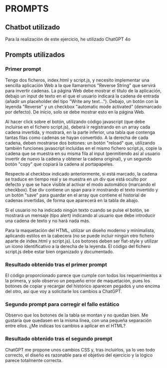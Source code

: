 # PROMPTS

## Chatbot utilizado

Para la realización de este ejercicio, he utilizado ChatGPT 4o


## Prompts utilizados

### Primer prompt

Tengo dos ficheros, index.html y script.js, y necesito implementar una sencilla aplicación Web a la que llamaremos "Reverse String" que servirá para invertir cadenas. La página Web debe mostrar el título de la aplicación, debajo un input de texto en el que el usuario indicará la cadena de entrada (añadir un placeholder del tipo "Write any text..."). Debajo, un botón con la leyenda "Reverse" y un checkbox "automatic mode activated" (desmarcado por defecto). De inicio, solo se debe mostrar esto en la página Web. 

Al hacer click sobre el botón, utilizando código javascript (que debe incluirse en el fichero script.js), deberá ir registrando en un array cada cadena invertida, y mostrará, en la parte inferior, una tabla que contenga tantas filas como cadenas se hayan convertido. A la derecha de cada cadena, deben mostrarse dos botones: un botón "reload" que, utilizando también funciones javascript incluidas en el mismo fichero script.js, copie la cadena que se muestra en su misma fila al input (permitiendo así al usuario invertir de nuevo la cadena y obtener la cadena original), y un segundo botón "copy" que copiará la cadena al portapapeles.

Respecto al checkbox indicado anteriormente, si está marcado, la cadena se traduce en tiempo real y se muestra en un div que está oculto por defecto y que se hace visible al activar el modo automático (marcando el checkbox). Ese div contiene un span para ir mostrando el texto invertido y un botón "save" para guardar en el array que contiene el historial de cadenas invertidas, de forma que aparecerá en la tabla de abajo.

Si el usuario no ha indicado ningún texto cuando se pulse el botón, se mostrará un mensaje (tipo alert) indicando al usuario que debe introducir una cadena de texto y no hará nada más.

Para la maquetación del HTML, utilizar un diseño moderno y minimalista, aplicando estilos en la cabecera (no se puede incluir ningún otro fichero aparte de index.html y script.js). Los botones deben ser flat-style y utilizar un icono identificativo a la derecha de la leyenda. El código del fichero script.js debe estar bien organizado y documentado.

### Resultado obtenido tras el primer prompt

El código proporcionado parece que cumple con todos los requerimientos a la primera, y solo observo un pequeño error de maquetación, pues los botones de copiar y recargar del histórico aparecen pegados y uno encima del otro, así que voy a solicitarle los cambios a ChatGPT.

### Segundo prompt para corregir el fallo estático

 Observo que los botones de la tabla se montan y no quedan bien. Me gustaría que quedasen en la misma línea, con una pequeña separación entre ellos. ¿Me indicas los cambios a aplicar en el HTML?

 ### Resultado obtenido tras el segundo prompt

 ChatGPT me propone unos cambios CSS y, tras incluirlos, ya lo veo todo correcto, el diseño es razonable para el objetivo del ejercicio y la lógico parece totalmente correcta. 